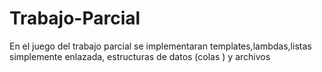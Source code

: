 # Trabajo-Parcial
En el juego del trabajo parcial se implementaran templates,lambdas,listas simplemente enlazada, estructuras de datos (colas ) y archivos
